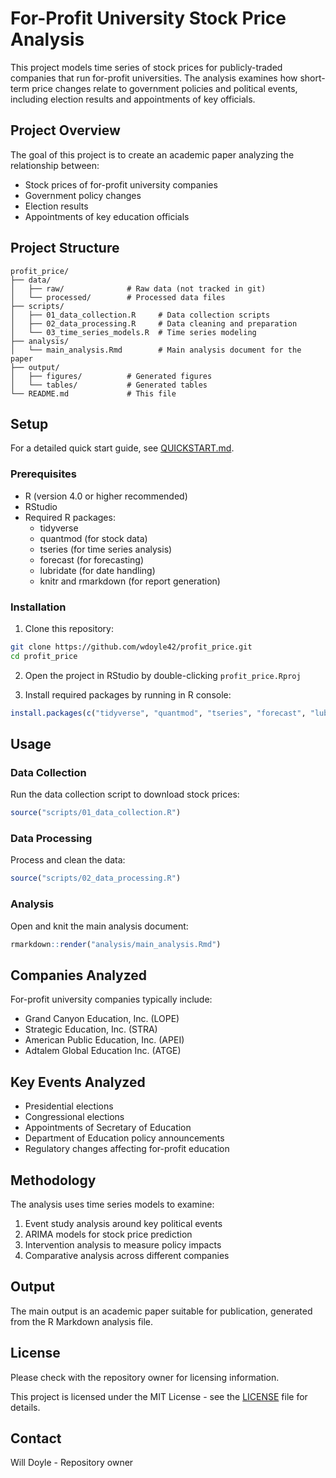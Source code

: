 # For-Profit University Stock Price Analysis

This project models time series of stock prices for publicly-traded companies that run for-profit universities. The analysis examines how short-term price changes relate to government policies and political events, including election results and appointments of key officials.

## Project Overview

The goal of this project is to create an academic paper analyzing the relationship between:
- Stock prices of for-profit university companies
- Government policy changes
- Election results
- Appointments of key education officials

## Project Structure

```
profit_price/
├── data/
│   ├── raw/              # Raw data (not tracked in git)
│   └── processed/        # Processed data files
├── scripts/
│   ├── 01_data_collection.R     # Data collection scripts
│   ├── 02_data_processing.R     # Data cleaning and preparation
│   └── 03_time_series_models.R  # Time series modeling
├── analysis/
│   └── main_analysis.Rmd        # Main analysis document for the paper
├── output/
│   ├── figures/          # Generated figures
│   └── tables/           # Generated tables
└── README.md             # This file
```

## Setup

For a detailed quick start guide, see [QUICKSTART.md](QUICKSTART.md).

### Prerequisites

- R (version 4.0 or higher recommended)
- RStudio
- Required R packages:
  - tidyverse
  - quantmod (for stock data)
  - tseries (for time series analysis)
  - forecast (for forecasting)
  - lubridate (for date handling)
  - knitr and rmarkdown (for report generation)

### Installation

1. Clone this repository:
```bash
git clone https://github.com/wdoyle42/profit_price.git
cd profit_price
```

2. Open the project in RStudio by double-clicking `profit_price.Rproj`

3. Install required packages by running in R console:
```r
install.packages(c("tidyverse", "quantmod", "tseries", "forecast", "lubridate", "knitr", "rmarkdown"))
```

## Usage

### Data Collection

Run the data collection script to download stock prices:
```r
source("scripts/01_data_collection.R")
```

### Data Processing

Process and clean the data:
```r
source("scripts/02_data_processing.R")
```

### Analysis

Open and knit the main analysis document:
```r
rmarkdown::render("analysis/main_analysis.Rmd")
```

## Companies Analyzed

For-profit university companies typically include:
- Grand Canyon Education, Inc. (LOPE)
- Strategic Education, Inc. (STRA)
- American Public Education, Inc. (APEI)
- Adtalem Global Education Inc. (ATGE)

## Key Events Analyzed

- Presidential elections
- Congressional elections
- Appointments of Secretary of Education
- Department of Education policy announcements
- Regulatory changes affecting for-profit education

## Methodology

The analysis uses time series models to examine:
1. Event study analysis around key political events
2. ARIMA models for stock price prediction
3. Intervention analysis to measure policy impacts
4. Comparative analysis across different companies

## Output

The main output is an academic paper suitable for publication, generated from the R Markdown analysis file.

## License

Please check with the repository owner for licensing information.

This project is licensed under the MIT License - see the [LICENSE](LICENSE) file for details.

## Contact

Will Doyle - Repository owner